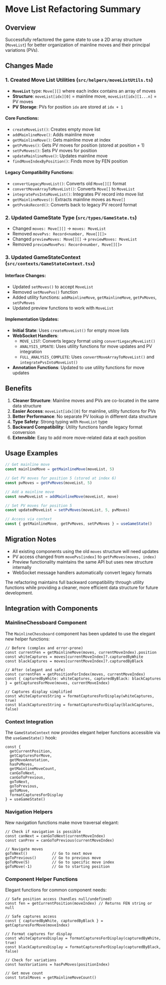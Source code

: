 # Move List Refactoring Summary

## Overview
Successfully refactored the game state to use a 2D array structure (`MoveList`) for better organization of mainline moves and their principal variations (PVs).

## Changes Made

### 1. Created Move List Utilities (`src/helpers/moveListUtils.ts`)
- **`MoveList`** type: `Move[][]` where each index contains an array of moves
- **Structure**: `moveList[idx][0]` = mainline move, `moveList[idx][1...n]` = PV moves
- **PV Storage**: PVs for position `idx` are stored at `idx + 1`

#### Core Functions:
- `createMoveList()`: Creates empty move list
- `addMainlineMove()`: Adds mainline move
- `getMainlineMove()`: Gets mainline move at index
- `getPvMoves()`: Gets PV moves for position (stored at position + 1)
- `setPvMoves()`: Sets PV moves for position
- `updateMainlineMove()`: Updates mainline move
- `findMoveIndexByPosition()`: Finds move by FEN position

#### Legacy Compatibility Functions:
- `convertLegacyMoveList()`: Converts old `Move[][]` format
- `convertMoveArrayToMoveList()`: Converts `Move[]` to `MoveList`
- `integratePvsIntoMoveList()`: Integrates PV record into move list
- `getMainlineMoves()`: Extracts mainline moves as `Move[]`
- `getPvsAsRecord()`: Converts back to legacy PV record format

### 2. Updated GameState Type (`src/types/GameState.ts`)
- Changed `moves: Move[][]` → `moves: MoveList`
- Removed `movePvs: Record<number, Move[][]>`
- Changed `previewMoves: Move[][]` → `previewMoves: MoveList`
- Removed `previewMovePvs: Record<number, Move[][]>`

### 3. Updated GameStateContext (`src/contexts/GameStateContext.tsx`)

#### Interface Changes:
- Updated `setMoves()` to accept `MoveList`
- Removed `setMovePvs()` function
- Added utility functions: `addMainlineMove`, `getMainlineMove`, `getPvMoves`, `setPvMoves`
- Updated preview functions to work with `MoveList`

#### Implementation Updates:
- **Initial State**: Uses `createMoveList()` for empty move lists
- **WebSocket Handlers**: 
  - `MOVE_LIST`: Converts legacy format using `convertLegacyMoveList()`
  - `ANALYSIS_UPDATE`: Uses utility functions for move updates and PV integration
  - `FULL_ANALYSIS_COMPLETE`: Uses `convertMoveArrayToMoveList()` and `integratePvsIntoMoveList()`
- **Annotation Functions**: Updated to use utility functions for move updates

## Benefits

1. **Cleaner Structure**: Mainline moves and PVs are co-located in the same data structure
2. **Easier Access**: `moveList[idx][0]` for mainline, utility functions for PVs
3. **Better Performance**: No separate PV lookup in different data structure
4. **Type Safety**: Strong typing with `MoveList` type
5. **Backward Compatibility**: Utility functions handle legacy format conversion
6. **Extensible**: Easy to add more move-related data at each position

## Usage Examples

```typescript
// Get mainline move
const mainlineMove = getMainlineMove(moveList, 5)

// Get PV moves for position 5 (stored at index 6)
const pvMoves = getPvMoves(moveList, 5)

// Add a mainline move
const newMoveList = addMainlineMove(moveList, move)

// Set PV moves for position 5
const updatedMoveList = setPvMoves(moveList, 5, pvMoves)

// Access via context
const { getMainlineMove, getPvMoves, setPvMoves } = useGameState()
```

## Migration Notes

- All existing components using the old `moves` structure will need updates
- PV access changed from `movePvs[index]` to `getPvMoves(moves, index)`
- Preview functionality maintains the same API but uses new structure internally
- WebSocket message handlers automatically convert legacy formats

The refactoring maintains full backward compatibility through utility functions while providing a cleaner, more efficient data structure for future development.

## Integration with Components

### MainlineChessboard Component

The `MainlineChessboard` component has been updated to use the elegant new helper functions:

```tsx
// Before (complex and error-prone)
const currentFen = getMainlineMove(moves, currentMoveIndex).position
const whiteCaptures = moves[currentMoveIndex]?.capturedByWhite
const blackCaptures = moves[currentMoveIndex]?.capturedByBlack

// After (elegant and safe)
const currentFen = getPositionForIndex(moves, currentMoveIndex)
const { capturedByWhite: whiteCaptures, capturedByBlack: blackCaptures } = getCapturesForMove(moves, currentMoveIndex)

// Captures display simplified
const whiteCapturesString = formatCapturesForDisplay(whiteCaptures, true)
const blackCapturesString = formatCapturesForDisplay(blackCaptures, false)
```

### Context Integration

The `GameStateContext` now provides elegant helper functions accessible via the `useGameState()` hook:

```tsx
const { 
  getCurrentPosition,
  getCapturesForMove,
  getMoveAnnotation,
  hasPvMoves,
  getMainlineMoveCount,
  canGoToNext,
  canGoToPrevious,
  goToNext,
  goToPrevious,
  goToMove,
  formatCapturesForDisplay
} = useGameState()
```

### Navigation Helpers

New navigation functions make move traversal elegant:

```tsx
// Check if navigation is possible
const canNext = canGoToNext(currentMoveIndex)
const canPrev = canGoToPrevious(currentMoveIndex)

// Navigate moves
goToNext()           // Go to next move
goToPrevious()       // Go to previous move
goToMove(5)          // Go to specific move index
goToMove(-1)         // Go to starting position
```

### Component Helper Functions

Elegant functions for common component needs:

```tsx
// Safe position access (handles null/undefined)
const fen = getCurrentPosition(moveIndex) // Returns FEN string or null

// Safe captures access
const { capturedByWhite, capturedByBlack } = getCapturesForMove(moveIndex)

// Format captures for display
const whiteCapturesDisplay = formatCapturesForDisplay(capturedByWhite, true)
const blackCapturesDisplay = formatCapturesForDisplay(capturedByBlack, false)

// Check for variations
const hasVariations = hasPvMoves(positionIndex)

// Get move count
const totalMoves = getMainlineMoveCount()
```
